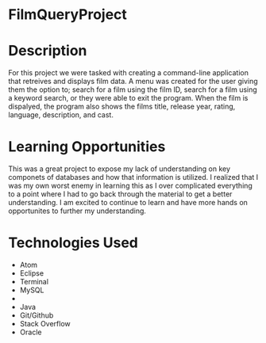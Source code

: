 # FilmQueryProject


# Description
For this project we were tasked with creating a command-line application that retreives and displays film data. A menu was created for the user giving them the option to; search for a film using the film ID, search for a film using a keyword search, or they were able to exit the program. When the film is dispalyed, the program also shows the films title, release year, rating, language, description, and cast.

# Learning Opportunities
This was a great project to expose my lack of understanding on key componets of databases and how that information is utilized. I realized that I was my own worst enemy in learning this as I over complicated everything to a point where I had to go back through the material to get a better understanding. I am excited to continue to learn and have more hands on opportunites to further my understanding.
# Technologies Used
<ul>
<li>Atom</li>
<li>Eclipse</li>
<li>Terminal</li>
<li>MySQL</li>
<li><MAMP</li>
<li>Java</li>
<li>Git/Github</li>
<li>Stack Overflow</li>
<li>Oracle</li>
</ul>
